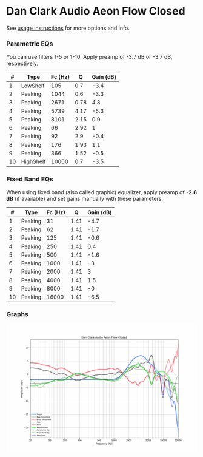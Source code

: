 # Dan Clark Audio Aeon Flow Closed
See [usage instructions](https://github.com/jaakkopasanen/AutoEq#usage) for more options and info.

### Parametric EQs
You can use filters 1-5 or 1-10. Apply preamp of -3.7 dB or -3.7 dB, respectively.

|   # | Type      |   Fc (Hz) |    Q |   Gain (dB) |
|-----|-----------|-----------|------|-------------|
|   1 | LowShelf  |       105 | 0.7  |        -3.4 |
|   2 | Peaking   |      1044 | 0.6  |        -3.3 |
|   3 | Peaking   |      2671 | 0.78 |         4.8 |
|   4 | Peaking   |      5739 | 4.17 |        -5.3 |
|   5 | Peaking   |      8101 | 2.15 |         0.9 |
|   6 | Peaking   |        66 | 2.92 |         1   |
|   7 | Peaking   |        92 | 2.9  |        -0.4 |
|   8 | Peaking   |       176 | 1.93 |         1.1 |
|   9 | Peaking   |       366 | 1.52 |        -0.5 |
|  10 | HighShelf |     10000 | 0.7  |        -3.5 |

### Fixed Band EQs
When using fixed band (also called graphic) equalizer, apply preamp of **-2.8 dB** (if available) and set gains manually with these parameters.

|   # | Type    |   Fc (Hz) |    Q |   Gain (dB) |
|-----|---------|-----------|------|-------------|
|   1 | Peaking |        31 | 1.41 |        -4.7 |
|   2 | Peaking |        62 | 1.41 |        -1.7 |
|   3 | Peaking |       125 | 1.41 |        -0.6 |
|   4 | Peaking |       250 | 1.41 |         0.4 |
|   5 | Peaking |       500 | 1.41 |        -1.6 |
|   6 | Peaking |      1000 | 1.41 |        -3   |
|   7 | Peaking |      2000 | 1.41 |         3   |
|   8 | Peaking |      4000 | 1.41 |         1.5 |
|   9 | Peaking |      8000 | 1.41 |        -0   |
|  10 | Peaking |     16000 | 1.41 |        -6.5 |

### Graphs
![](./Dan%20Clark%20Audio%20Aeon%20Flow%20Closed.png)
